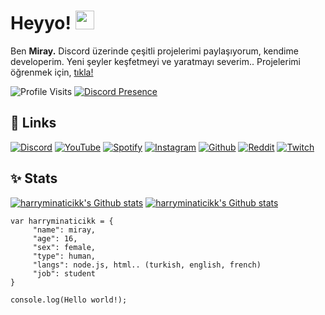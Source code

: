 
# Heyyo! <img src="https://raw.githubusercontent.com/iampavangandhi/iampavangandhi/master/gifs/Hi.gif" width="30px">
Ben **Miray.** Discord üzerinde çeşitli projelerimi paylaşıyorum, kendime developerim. Yeni şeyler keşfetmeyi ve yaratmayı severim..
Projelerimi öğrenmek için, [tıkla!](https://github.com/harryminaticikk?tab=repositories)

![Profile Visits](https://gpvc.arturio.dev/harryminaticikk)
[![Discord Presence](https://lanyard-profile-readme.vercel.app/api/745286954752671744)](https://discords.com/bio/p/harryminati)


## 🔗 Links
[![Discord](https://img.shields.io/badge/Discord%20-5865f2.svg?&amp;style=for-the-badge&amp;logo=discord&amp;logoColor=white)](https://discord.com/users/745286954752671744)
[![YouTube](https://img.shields.io/badge/YouTube-ff0000.svg?&amp;style=for-the-badge&amp;logo=youtube&amp;logoColor=white)](https://www.youtube.com/channel/UCuMIBhAId1SPaXWOOcX9qbA)
[![Spotify](https://img.shields.io/badge/Spotify%20-1dd75f.svg?&amp;style=for-the-badge&amp;logo=spotify&amp;logoColor=white)](https://open.spotify.com/user/6q9fawewp0tcrdevael9b3wdf)
[![Instagram](https://img.shields.io/badge/Instagram-E4405F?style=for-the-badge&logo=instagram&logoColor=white)](https://www.instagram.com/ukalaharry/)
[![Github](https://img.shields.io/badge/Github%20-171515.svg?&amp;style=for-the-badge&amp;logo=github&amp;logoColor=white)](https://github.com/harryminaticikk)
[![Reddit](https://img.shields.io/badge/Reddit%20-ff4500.svg?&amp;style=for-the-badge&amp;logo=reddit&amp;logoColor=white)](https://reddit.com/u/harryminaticikk)
[![Twitch](https://img.shields.io/badge/Twitch-9146FF?style=for-the-badge&logo=twitch&logoColor=white)](https://twitch.com/u/whiskyinq)

## ✨ Stats
[![harryminaticikk's Github stats](https://github-readme-stats.vercel.app/api?username=harryminaticikk&count_private=true&show_icons=true&theme=dark&hide_border=true)](#)
[![harryminaticikk's Github stats](https://github-readme-stats.vercel.app/api/top-langs/?username=harryminaticikk&theme=dark&count_private=true&show_icons=true&hide_border=true)](#)

```
var harryminaticikk = {
     "name": miray,
     "age": 16,
     "sex": female,
     "type": human,
     "langs": node.js, html.. (turkish, english, french)
     "job": student
}

console.log(Hello world!);
```
